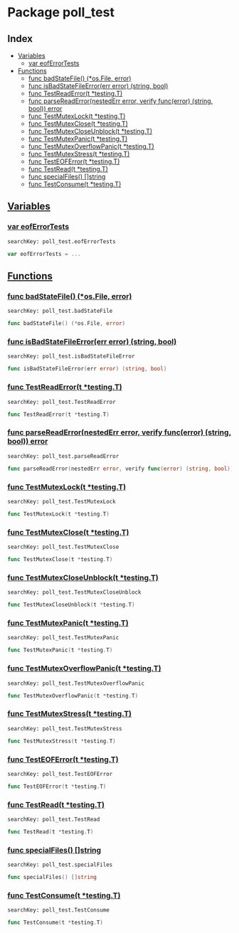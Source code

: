 # Package poll_test

## Index

* [Variables](#var)
    * [var eofErrorTests](#eofErrorTests)
* [Functions](#func)
    * [func badStateFile() (*os.File, error)](#badStateFile)
    * [func isBadStateFileError(err error) (string, bool)](#isBadStateFileError)
    * [func TestReadError(t *testing.T)](#TestReadError)
    * [func parseReadError(nestedErr error, verify func(error) (string, bool)) error](#parseReadError)
    * [func TestMutexLock(t *testing.T)](#TestMutexLock)
    * [func TestMutexClose(t *testing.T)](#TestMutexClose)
    * [func TestMutexCloseUnblock(t *testing.T)](#TestMutexCloseUnblock)
    * [func TestMutexPanic(t *testing.T)](#TestMutexPanic)
    * [func TestMutexOverflowPanic(t *testing.T)](#TestMutexOverflowPanic)
    * [func TestMutexStress(t *testing.T)](#TestMutexStress)
    * [func TestEOFError(t *testing.T)](#TestEOFError)
    * [func TestRead(t *testing.T)](#TestRead)
    * [func specialFiles() []string](#specialFiles)
    * [func TestConsume(t *testing.T)](#TestConsume)


## <a id="var" href="#var">Variables</a>

### <a id="eofErrorTests" href="#eofErrorTests">var eofErrorTests</a>

```
searchKey: poll_test.eofErrorTests
```

```Go
var eofErrorTests = ...
```

## <a id="func" href="#func">Functions</a>

### <a id="badStateFile" href="#badStateFile">func badStateFile() (*os.File, error)</a>

```
searchKey: poll_test.badStateFile
```

```Go
func badStateFile() (*os.File, error)
```

### <a id="isBadStateFileError" href="#isBadStateFileError">func isBadStateFileError(err error) (string, bool)</a>

```
searchKey: poll_test.isBadStateFileError
```

```Go
func isBadStateFileError(err error) (string, bool)
```

### <a id="TestReadError" href="#TestReadError">func TestReadError(t *testing.T)</a>

```
searchKey: poll_test.TestReadError
```

```Go
func TestReadError(t *testing.T)
```

### <a id="parseReadError" href="#parseReadError">func parseReadError(nestedErr error, verify func(error) (string, bool)) error</a>

```
searchKey: poll_test.parseReadError
```

```Go
func parseReadError(nestedErr error, verify func(error) (string, bool)) error
```

### <a id="TestMutexLock" href="#TestMutexLock">func TestMutexLock(t *testing.T)</a>

```
searchKey: poll_test.TestMutexLock
```

```Go
func TestMutexLock(t *testing.T)
```

### <a id="TestMutexClose" href="#TestMutexClose">func TestMutexClose(t *testing.T)</a>

```
searchKey: poll_test.TestMutexClose
```

```Go
func TestMutexClose(t *testing.T)
```

### <a id="TestMutexCloseUnblock" href="#TestMutexCloseUnblock">func TestMutexCloseUnblock(t *testing.T)</a>

```
searchKey: poll_test.TestMutexCloseUnblock
```

```Go
func TestMutexCloseUnblock(t *testing.T)
```

### <a id="TestMutexPanic" href="#TestMutexPanic">func TestMutexPanic(t *testing.T)</a>

```
searchKey: poll_test.TestMutexPanic
```

```Go
func TestMutexPanic(t *testing.T)
```

### <a id="TestMutexOverflowPanic" href="#TestMutexOverflowPanic">func TestMutexOverflowPanic(t *testing.T)</a>

```
searchKey: poll_test.TestMutexOverflowPanic
```

```Go
func TestMutexOverflowPanic(t *testing.T)
```

### <a id="TestMutexStress" href="#TestMutexStress">func TestMutexStress(t *testing.T)</a>

```
searchKey: poll_test.TestMutexStress
```

```Go
func TestMutexStress(t *testing.T)
```

### <a id="TestEOFError" href="#TestEOFError">func TestEOFError(t *testing.T)</a>

```
searchKey: poll_test.TestEOFError
```

```Go
func TestEOFError(t *testing.T)
```

### <a id="TestRead" href="#TestRead">func TestRead(t *testing.T)</a>

```
searchKey: poll_test.TestRead
```

```Go
func TestRead(t *testing.T)
```

### <a id="specialFiles" href="#specialFiles">func specialFiles() []string</a>

```
searchKey: poll_test.specialFiles
```

```Go
func specialFiles() []string
```

### <a id="TestConsume" href="#TestConsume">func TestConsume(t *testing.T)</a>

```
searchKey: poll_test.TestConsume
```

```Go
func TestConsume(t *testing.T)
```

